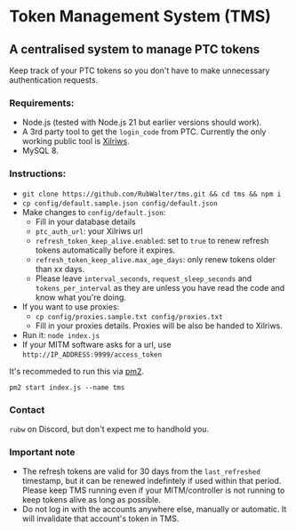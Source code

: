 # Token Management System (TMS)

## A centralised system to manage PTC tokens

Keep track of your PTC tokens so you don't have to make unnecessary authentication requests.

### Requirements:

- Node.js (tested with Node.js 21 but earlier versions should work).
- A 3rd party tool to get the `login_code` from PTC. Currently the only working public tool is [Xilriws](https://github.com/UnownHash/Xilriws-Public).
- MySQL 8.

### Instructions:

- `git clone https://github.com/RubWalter/tms.git && cd tms && npm i`
- `cp config/default.sample.json config/default.json`
- Make changes to `config/default.json`:
    -  Fill in your database details
    -  `ptc_auth_url`: your Xilriws url
    - `refresh_token_keep_alive.enabled`: set to `true` to renew refresh tokens automatically before it expires.
    - `refresh_token_keep_alive.max_age_days`: only renew tokens older than xx days.
    - Please leave `interval_seconds`, `request_sleep_seconds` and `tokens_per_interval` as they are unless you have read the code and know what you're doing.
- If you want to use proxies:
    - `cp config/proxies.sample.txt config/proxies.txt`    
    - Fill in your proxies details. Proxies will be also be handed to Xilriws.
- Run it: `node index.js`
- If your MITM software asks for a url, use `http://IP_ADDRESS:9999/access_token`

It's recommeded to run this via [pm2](https://pm2.keymetrics.io/).

`pm2 start index.js --name tms`

### Contact

`rubw` on Discord, but don't expect me to handhold you. 

### Important note

- The refresh tokens are valid for 30 days from the `last_refreshed` timestamp, but it can be renewed indefintely if used within that period. Please keep TMS running even if your MITM/controller is not running to keep tokens alive as long as possible.
- Do not log in with the accounts anywhere else, manually or automatic. It will invalidate that account's token in TMS.